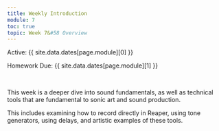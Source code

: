 ```yaml
---
title: Weekly Introduction
module: 7
toc: true
topic: Week 7&#58 Overview
---
```



Active: {{ site.data.dates[page.module][0] }}

Homework Due: {{ site.data.dates[page.module][1] }}


<br />

<!-- <div class="embed-responsive embed-responsive-16by9"><iframe class="embed-responsive-item" src="https://www.youtube.com/embed/GGX5lm2me0A" frameborder="0" allowfullscreen></iframe></div> -->


This week is a deeper dive into sound fundamentals, as well as technical tools that are fundamental to sonic art and sound production. 

This includes examining how to record directly in Reaper, using tone generators, using delays, and artistic examples of these tools.
